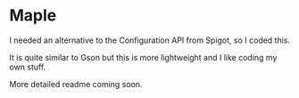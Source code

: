 # Maple

I needed an alternative to the Configuration API from Spigot, so I coded this.

It is quite similar to Gson but this is more lightweight and I like coding my own stuff.

More detailed readme coming soon.